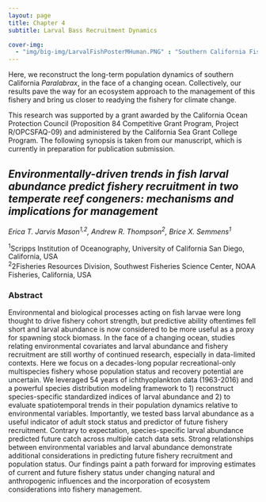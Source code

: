 ```yaml
---
layout: page
title: Chapter 4
subtitle: Larval Bass Recruitment Dynamics 

cover-img: 
  - "img/big-img/LarvalFishPosterMHuman.PNG" : "Southern California Fish Larvae / M Human"
---
```

Here, we reconstruct the long-term population dynamics of southern California _Paralabrax_, in the face of a changing ocean. Collectively, our results pave the way for an ecosystem approach to the management of this fishery and bring us closer to readying the fishery for climate change.    

This research was supported by a grant awarded by the California Ocean Protection Council (Proposition 84 Competitive Grant Program, Project R/OPCSFAQ-09) and administered by the California Sea Grant College Program. The following synopsis is taken from our manuscript, which is currently in preparation for publication submission.

## _**Environmentally-driven trends in fish larval abundance predict fishery recruitment in two temperate reef congeners: mechanisms and implications for management**_

*Erica T. Jarvis Mason<sup>1,2</sup>, Andrew R. Thompson<sup>2</sup>, Brice X. Semmens<sup>1</sup>*

<sup>1</sup>Scripps Institution of Oceanography, University of California San Diego, California, USA  
<sup>2</sup>2Fisheries Resources Division, Southwest Fisheries Science Center, NOAA Fisheries, California, USA  

### **Abstract**

Environmental and biological processes acting on fish larvae were long thought to drive fishery cohort strength, but predictive ability oftentimes fell short and larval abundance is now considered to be more useful as a proxy for spawning stock biomass. In the face of a changing ocean, studies relating environmental covariates and larval abundance and fishery recruitment are still worthy of continued research, especially in data-limited contexts. Here we focus on a decades-long popular recreational-only multispecies fishery whose population status and recovery potential are uncertain. We leveraged 54 years of ichthyoplankton data (1963-2016) and a powerful species distribution modeling framework to 1) reconstruct species-specific standardized indices of larval abundance and 2) to evaluate spatiotemporal trends in their population dynamics relative to environmental variables. Importantly, we tested bass larval abundance as a useful indicator of adult stock status and predictor of future fishery recruitment. Contrary to expectation, species-specific larval abundance predicted future catch across multiple catch data sets. Strong relationships between environmental variables and larval abundance demonstrate additional considerations in predicting future fishery recruitment and population status. Our findings paint a path forward for improving estimates of current and future fishery status under changing natural and anthropogenic influences and the incorporation of ecosystem considerations into fishery management. 
